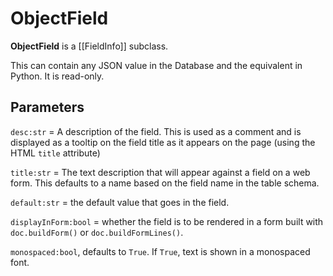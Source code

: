 # ObjectField

**ObjectField** is a [[FieldInfo]] subclass.

This can contain any JSON value in the Database and the equivalent in Python. It is read-only.

## Parameters

`desc:str` = A description of the field. This is used as a comment and is displayed as a tooltip on the field title as it appears on the page (using the HTML `title` attribute)

`title:str` = The text description that will appear against a field on a web form. This defaults to a name based on the field name in the table schema.

`default:str` = the default value that goes in the field. 

`displayInForm:bool` = whether the field is to be rendered in a form built with `doc.buildForm()`  or `doc.buildFormLines()`.

`monospaced:bool`, defaults to `True`. If `True`, text is shown in a monospaced font.
